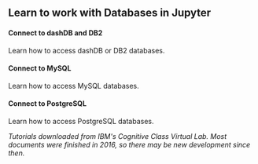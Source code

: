 
## Learn to work with Databases in Jupyter 

#### Connect to dashDB and DB2 

Learn how to access dashDB or DB2 databases. 

#### Connect to MySQL

Learn how to access MySQL databases.

#### Connect to PostgreSQL 

Learn how to access PostgreSQL databases. 

*Tutorials downloaded from IBM's Cognitive Class Virtual Lab. Most documents were finished in 2016, so there may be new development since then.*
